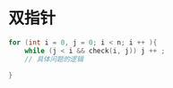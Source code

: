 # 双指针



```c++
for (int i = 0, j = 0; i < n; i ++ ){
    while (j < i && check(i, j)) j ++ ;
    // 具体问题的逻辑
    
}
```

